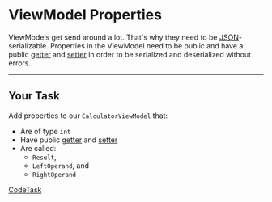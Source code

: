 # ViewModel Properties

ViewModels get send around a lot. That's why they need to be [JSON]-serializable. Properties in the ViewModel need to be public and have a public [getter] and [setter] in order to be serialized and deserialized without errors.

---

## Your Task

Add properties to our `CalculatorViewModel` that:

- Are of type `int`
- Have public [getter] and [setter]
- Are called:
  - `Result`,
  - `LeftOperand`, and
  - `RightOperand`

[json]: https://json.org/
[getter]: https://docs.microsoft.com/en-us/dotnet/csharp/language-reference/keywords/get
[setter]: https://docs.microsoft.com/en-us/dotnet/csharp/language-reference/keywords/set

[CodeTask](/resources/principles/viewmodel_properties.csharp.csx)